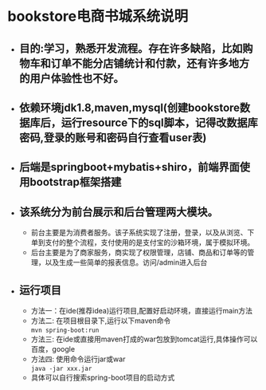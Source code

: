 # bookstore电商书城系统说明
- ## 目的:学习，熟悉开发流程。存在许多缺陷，比如购物车和订单不能分店铺统计和付款，还有许多地方的用户体验性也不好。
- ## 依赖环境jdk1.8,maven,mysql(创建bookstore数据库后，运行resource下的sql脚本，记得改数据库密码,登录的账号和密码自行查看user表)
- ## 后端是springboot+mybatis+shiro，前端界面使用bootstrap框架搭建  
- ## 该系统分为前台展示和后台管理两大模块。  
  - 前台主要是为消费者服务。该子系统实现了注册，登录，以及从浏览、下单到支付的整个流程，支付使用的是支付宝的沙箱环境，属于模拟环境。  
  - 后台主要是为了商家服务，商实现了权限管理，店铺、商品和订单等的管理，以及生成一些简单的报表信息。访问/admin进入后台  
- ## 运行项目
  - 方法一：在ide(推荐idea)运行项目,配置好启动环境，直接运行main方法
  - 方法二: 在项目根目录下,运行以下maven命令  
    ```mvn spring-boot:run```
  - 方法三: 在ide或直接用maven打成的war包放到tomcat运行,具体操作可以百度，google
  - 方法四: 使用命令运行jar或war  
    ```java -jar xxx.jar```
  - 具体可以自行搜索spring-boot项目的启动方式
